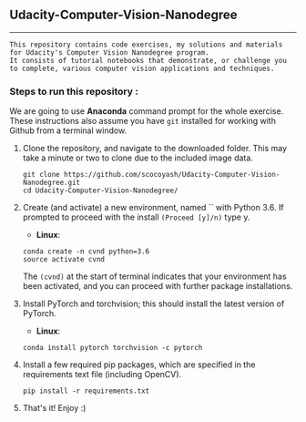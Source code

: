 ## Udacity-Computer-Vision-Nanodegree
----
    This repository contains code exercises, my solutions and materials for Udacity's Computer Vision Nanodegree program. 
    It consists of tutorial notebooks that demonstrate, or challenge you to complete, various computer vision applications and techniques.

### Steps to run this repository :

We are going to use **Anaconda** command prompt for the whole exercise.
These instructions also assume you have `git` installed for working with Github from a terminal window.

1. Clone the repository, and navigate to the downloaded folder. This may take a minute or two to clone due to the included image data.
    ```
    git clone https://github.com/scocoyash/Udacity-Computer-Vision-Nanodegree.git
    cd Udacity-Computer-Vision-Nanodegree/
    ```

2. Create (and activate) a new environment, named `` with Python 3.6. If prompted to proceed with the install `(Proceed [y]/n)` type y.

	- __Linux__: 
	```
	conda create -n cvnd python=3.6
	source activate cvnd
	```
	
	 The `(cvnd)` at the start of terminal indicates that your environment has been activated, and you can proceed with further package installations.

3. Install PyTorch and torchvision; this should install the latest version of PyTorch.
	
	- __Linux__: 
	```
	conda install pytorch torchvision -c pytorch 
	```

4. Install a few required pip packages, which are specified in the requirements text file (including OpenCV).
    ```
    pip install -r requirements.txt
    ```

7. That's it! Enjoy :)
